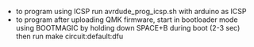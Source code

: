 - to program using ICSP run avrdude_prog_icsp.sh with arduino as ICSP
- to program after uploading QMK firmware, start in bootloader mode using BOOTMAGIC by holding down SPACE+B during boot (2-3 sec) then run
	make circuit:default:dfu